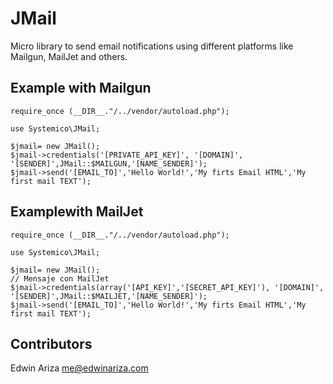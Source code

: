 # JMail
Micro library to send email notifications using different platforms like Mailgun, MailJet and others.

## Example with Mailgun
    require_once (__DIR__."/../vendor/autoload.php");

    use Systemico\JMail;

    $jmail= new JMail();
    $jmail->credentials('[PRIVATE_API_KEY]', '[DOMAIN]', '[SENDER]',JMail::$MAILGUN,'[NAME_SENDER]');
    $jmail->send('[EMAIL_TO]','Hello World!','My firts Email HTML','My first mail TEXT');

## Examplewith MailJet
    require_once (__DIR__."/../vendor/autoload.php");

    use Systemico\JMail;

    $jmail= new JMail();
    // Mensaje con MailJet
    $jmail->credentials(array('[API_KEY]','[SECRET_API_KEY]'), '[DOMAIN]', '[SENDER]',JMail::$MAILJET,'[NAME_SENDER]');
    $jmail->send('[EMAIL_TO]','Hello World!','My firts Email HTML','My first mail TEXT');

## Contributors
Edwin Ariza <me@edwinariza.com>
